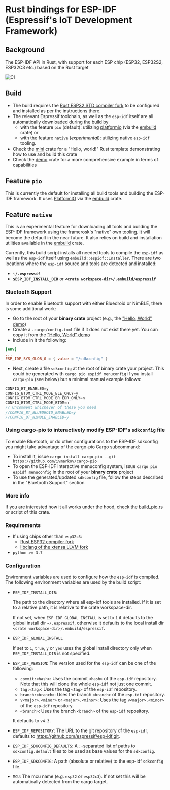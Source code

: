 # Rust bindings for ESP-IDF (Espressif's IoT Development Framework)

## Background

The ESP-IDF API in Rust, with support for each ESP chip (ESP32, ESP32S2, ESP32C3 etc.) based on the Rust target

![CI](https://github.com/esp-rs/esp-idf-sys/actions/workflows/ci.yml/badge.svg)

## Build

- The build requires the [Rust ESP32 STD compiler fork](https://github.com/esp-rs/rust) to be configured and installed as per the instructions there.
- The relevant Espressif toolchain, as well as the `esp-idf` itself are all automatically
  downloaded during the build by
    - with the feature `pio` (default): utilizing [platformio](https://platformio.org/) (via
        the [embuild](https://github.com/ivmarkov/embuild) crate) or
    - with the feature `native` (*experimental*): utilizing native `esp-idf` tooling.
- Check the [mini](https://github.com/ivmarkov/rust-esp32-std-mini) crate for a "Hello, world!" Rust template demonstrating how to use and build this crate
- Check the [demo](https://github.com/ivmarkov/rust-esp32-std-demo) crate for a more comprehensive example in terms of capabilities

## Feature `pio`
This is currently the default for installing all build tools and building the ESP-IDF framework. It uses [PlatformIO](https://platformio.org/) via the
[embuild](https://github.com/ivmarkov/embuild) crate.

## Feature `native`
This is an experimental feature for downloading all tools and building the ESP-IDF framework using the framerosk's "native" own tooling.
It will become the default in the near future.
It also relies on build and installation utilities available in the [embuild](https://github.com/ivmarkov/embuild) crate.

Currently, this build script installs all needed tools to compile the `esp-idf` as well as
the `esp-idf` itself using `embuild::espidf::Installer`.  There are two locations where
the `esp-idf` source and tools are detected and installed:

- **`~/.espressif`**
- **`$ESP_IDF_INSTALL_DIR`** or **`<crate workspace-dir>/.embuild/espressif`**

### Bluetooth Support

In order to enable Bluetooth support with either Bluedroid or NimBLE, there is some additional work:
* Go to the root of your **binary crate** project (e.g., the ["Hello, World" demo](https://github.com/ivmarkov/rust-esp32-std-hello))
* Create a `.cargo/config.toml` file if it does not exist there yet. You can copy it from the ["Hello, World" demo](https://github.com/ivmarkov/rust-esp32-std-hello)
* Include in it the following:
```toml
[env]
...
ESP_IDF_SYS_GLOB_0 = { value = "/sdkconfig" }
```
* Next, create a file `sdkconfig` at the root of binary crate your project. This could be generated with `cargo pio espidf menuconfig` if you install `cargo-pio` (see below) but a minimal manual example follows:
```c
CONFIG_BT_ENABLED=y
CONFIG_BTDM_CTRL_MODE_BLE_ONLY=y
CONFIG_BTDM_CTRL_MODE_BR_EDR_ONLY=n
CONFIG_BTDM_CTRL_MODE_BTDM=n
// Uncomment whichever of these you need
//CONFIG_BT_BLUEDROID_ENABLED=y
//CONFIG_BT_NIMBLE_ENABLED=y
```

### Using cargo-pio to interactively modify ESP-IDF's `sdkconfig` file

To enable Bluetooth, or do other configurations to the ESP-IDF sdkconfig you might take advantage of the cargo-pio Cargo subcommand:
* To install it, issue `cargo install cargo-pio --git https://github.com/ivmarkov/cargo-pio`
* To open the ESP-IDF interactive menuconfig system, issue `cargo pio espidf menuconfig` in the root of your **binary crate** project
* To use the generated/updated `sdkconfig` file, follow the steps described in the "Bluetooth Support" section

### More info

If you are interested how it all works under the hood, check the [build_pio.rs](build.rs)
or  script of this crate.

### Requirements
- If using chips other than `esp32c3`:
    - [Rust ESP32 compiler fork](https://github.com/esp-rs/rust)
    - [libclang of the xtensa LLVM fork](https://github.com/espressif/llvm-project/releases)
- `python >= 3.7`

### Configuration
Environment variables are used to configure how the `esp-idf` is compiled.
The following environment variables are used by the build script:

- `ESP_IDF_INSTALL_DIR`:

    The path to the directory where all esp-idf tools are installed. If it is set to a
    relative path, it is relative to the crate workspace-dir.

    If not set, when `ESP_IDF_GLOBAL_INSTALL` is set to `1` it defaults to the global
    install dir `~/.espressif`, otherwise it defaults to the local install dir `<crate
    workspace-dir>/.embuild/espressif`.

- `ESP_IDF_GLOBAL_INSTALL`

    If set to `1`, `true`, `y` or `yes` uses the global install directory only when `ESP_IDF_INSTALL_DIR` is not specified.

- `ESP_IDF_VERSION`:
  The version used for the `esp-idf` can be one of the following:
  - `commit:<hash>`: Uses the commit `<hash>` of the `esp-idf` repository.
                     Note that this will clone the whole `esp-idf` not just one commit.
  - `tag:<tag>`: Uses the tag `<tag>` of the `esp-idf` repository.
  - `branch:<branch>`: Uses the branch `<branch>` of the `esp-idf` repository.
  - `v<major>.<minor>` or `<major>.<minor>`: Uses the tag `v<major>.<minor>` of the `esp-idf` repository.
  - `<branch>`: Uses the branch `<branch>` of the `esp-idf` repository.

  It defaults to `v4.3`.
- `ESP_IDF_REPOSITORY`: The URL to the git repository of the `esp-idf`, defaults to <https://github.com/espressif/esp-idf.git>.
- `ESP_IDF_SDKCONFIG_DEFAULTS`: A `;`-separated list of paths to `sdkconfig.default` files to be used as base
                                values for the `sdkconfig`.
- `ESP_IDF_SDKCONFIG`: A path (absolute or relative) to the esp-idf `sdkconfig` file.
- `MCU`: The mcu name (e.g. `esp32` or `esp32c3`). If not set this will be automatically
         detected from the cargo target.